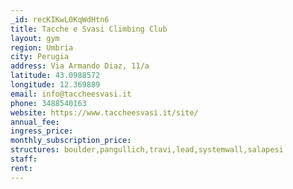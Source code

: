 ```yaml
---
_id: recKIKwL0KqWdHtn6
title: Tacche e Svasi Climbing Club
layout: gym
region: Umbria
city: Perugia
address: Via Armando Diaz, 11/a
latitude: 43.0988572
longitude: 12.369889
email: info@taccheesvasi.it
phone: 3488540163
website: https://www.taccheesvasi.it/site/
annual_fee: 
ingress_price: 
monthly_subscription_price: 
structures: boulder,pangullich,travi,lead,systemwall,salapesi
staff: 
rent: 
---
```


